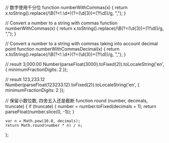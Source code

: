 // 数字使用千分位
function numberWithCommas(x) {
    return x.toString().replace(/\B(?<!\.\d*)(?=(\d{3})+(?!\d))/g, ",");
}

// Convert a number to a string with commas
function numberWithCommas(x) {
    return x.toString().replace(/\B(?=(\d{3})+(?!\d))/g, ",");
}

// Convert a number to a string with commas taking into account decimal point
function numberWithCommasDecimal(x) {
    return x.toString().replace(/\B(?<!\.\d*)(?=(\d{3})+(?!\d))/g, ",");
}

// result 3,000.00
Number(parseFloat(3000).toFixed(2)).toLocaleString('en', {
    minimumFractionDigits: 2
});

// result 123,233.12
Number(parseFloat(123233.12).toFixed(2)).toLocaleString('en', {
    minimumFractionDigits: 2
});

// 保留小数位数, 四舍五入还是截断
function round (number, decimals, truncate) {
    if (truncate) {
        number = number.toFixed(decimals + 1);
        return parseFloat(number.slice(0, -1));
    }

    var n = Math.pow(10.0, decimals);
    return Math.round(number * n) / n;
};
